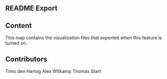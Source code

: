 ## README Export

Content
--------

This map contains the visualization files that exported when this feature is turned on.


Contributors
---------
Timo den Hartog
Alex Witkamp
Thomas Start
